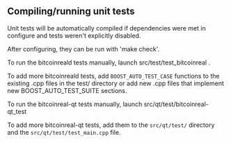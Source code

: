 Compiling/running unit tests
------------------------------------

Unit tests will be automatically compiled if dependencies were met in configure
and tests weren't explicitly disabled.

After configuring, they can be run with 'make check'.

To run the bitcoinreald tests manually, launch src/test/test_bitcoinreal .

To add more bitcoinreald tests, add `BOOST_AUTO_TEST_CASE` functions to the existing
.cpp files in the test/ directory or add new .cpp files that
implement new BOOST_AUTO_TEST_SUITE sections.

To run the bitcoinreal-qt tests manually, launch src/qt/test/bitcoinreal-qt_test

To add more bitcoinreal-qt tests, add them to the `src/qt/test/` directory and
the `src/qt/test/test_main.cpp` file.
